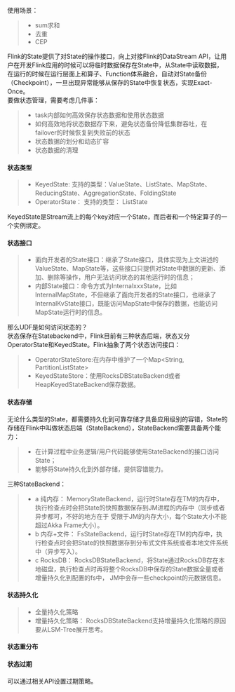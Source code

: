 使用场景：
>* sum求和
>* 去重
>* CEP

Flink的State提供了对State的操作接口，向上对接Flink的DataStream API，让用户在开发Flink应用的时候可以将临时数据保存在State中，从State中读取数据，
在运行的时候在运行层面上和算子、Function体系融合，自动对State备份（Checkpoint），一旦出现异常能够从保存的State中恢复状态，实现Exact-Once。  
要做状态管理，需要考虑几件事：
>* task内部如何高效保存状态数据和使用状态数据
>* 如何高效地将状态数据存下来，避免状态备份降低集群吞吐，在failover的时候恢复到失败前的状态
>* 状态数据的划分和动态扩容
>* 状态数据的清理

#### 状态类型
>* KeyedState:   支持的类型：ValueState、ListState、MapState、ReducingState、AggregationState、FoldingState
>* OperatorState：  支持的类型： ListState

KeyedState是Stream流上的每个key对应一个State，而后者和一个特定算子的一个实例绑定。  

#### 状态接口
>* 面向开发者的State接口：继承了State接口，具体实现为上文讲述的ValueState、MapState等，这些接口只提供对State中数据的更新、添加、删除等操作，用户无法访问状态的其他运行时的信息；
>* 内部State接口：命令方式为InternalxxxState，比如InternalMapState，不但继承了面向开发者的State接口，也继承了InternalKvState接口，既能访问MapState中保存的数据，也能访问
MapState运行时的信息。

那么UDF是如何访问状态的？   
状态保存在Statebackend中，Flink目前有三种状态后端，状态又分OperatorState和KeyedState。Flink抽象了两个状态访问接口：
>* OperatorStateStore:在内存中维护了一个Map<String, PartitionListState>
>* KeyedStateStore：使用RocksDBStateBackend或者HeapKeyedStateBackend保存数据。

#### 状态存储
无论什么类型的State，都需要持久化到可靠存储才具备应用级别的容错，State的存储在Flink中叫做状态后端（StateBackend），StateBackend需要具备两个能力：
>* 在计算过程中业务逻辑/用户代码能够使用StateBackend的接口访问State；
>* 能够将State持久化到外部存储，提供容错能力。

三种StateBackend：
>* a 纯内存： MemoryStateBackend，运行时State存在TM的内存中，执行检查点时会把State的快照数据保存到JM进程的内存中（同步或者异步都可，不好的地方在于
受限于JM的内存大小，每个State大小不能超过Akka Frame大小）。
>* b 内存+文件： FsStateBackend，运行时State存在TM的内存中，执行检查点时会把State的快照数据存到分布式文件系统或者本地文件系统中（异步写入）。
>* c RocksDB： RocksDBStateBackend，将State通过RocksDB存在本地磁盘，执行检查点时再将整个RocksDB中保存的State数据全量或者增量持久化到配置的fs中，
JM中会存一些checkpoint的元数据信息。

#### 状态持久化
>* 全量持久化策略
>* 增量持久化策略： RocksDBStateBackend支持增量持久化策略的原因要从LSM-Tree展开思考。   
  
#### 状态重分布

#### 状态过期
可以通过相关API设置过期策略。  




